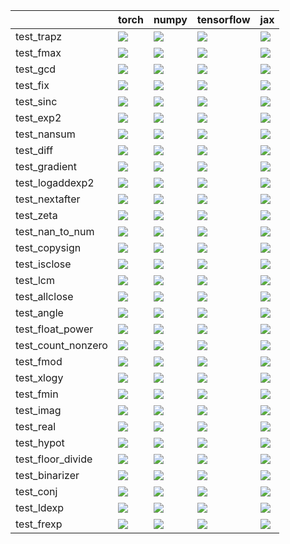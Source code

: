 |                    | torch                                                                                                                                                                                  | numpy                                                                                                                                                                                  | tensorflow                                                                                                                                                                             | jax                                                                                                                                                                                |
|:-------------------|:---------------------------------------------------------------------------------------------------------------------------------------------------------------------------------------|:---------------------------------------------------------------------------------------------------------------------------------------------------------------------------------------|:---------------------------------------------------------------------------------------------------------------------------------------------------------------------------------------|:-----------------------------------------------------------------------------------------------------------------------------------------------------------------------------------|
| test_trapz         | <a href="https://github.com/unifyai/ivy/actions/runs/4464432725/jobs/7840571165" rel="noopener noreferrer" target="_blank"><img src=https://img.shields.io/badge/-failure-red></a>     | <a href="https://github.com/unifyai/ivy/actions/runs/4464432725/jobs/7840571165" rel="noopener noreferrer" target="_blank"><img src=https://img.shields.io/badge/-failure-red></a>     | <a href="https://github.com/unifyai/ivy/actions/runs/4464432725/jobs/7840571165" rel="noopener noreferrer" target="_blank"><img src=https://img.shields.io/badge/-failure-red></a>     | <a href="https://github.com/unifyai/ivy/actions/runs/4464432725/jobs/7840571165" rel="noopener noreferrer" target="_blank"><img src=https://img.shields.io/badge/-failure-red></a> |
| test_fmax          | <a href="https://github.com/unifyai/ivy/actions/runs/4453070356/jobs/7821287461" rel="noopener noreferrer" target="_blank"><img src=https://img.shields.io/badge/-failure-red></a>     | <a href="https://github.com/unifyai/ivy/actions/runs/4453070356/jobs/7821287461" rel="noopener noreferrer" target="_blank"><img src=https://img.shields.io/badge/-failure-red></a>     | <a href="https://github.com/unifyai/ivy/actions/runs/4453070356/jobs/7821287461" rel="noopener noreferrer" target="_blank"><img src=https://img.shields.io/badge/-failure-red></a>     | <a href="https://github.com/unifyai/ivy/actions/runs/4453070356/jobs/7821287461" rel="noopener noreferrer" target="_blank"><img src=https://img.shields.io/badge/-failure-red></a> |
| test_gcd           | <a href="https://github.com/unifyai/ivy/actions/runs/4453070356/jobs/7821287461" rel="noopener noreferrer" target="_blank"><img src=https://img.shields.io/badge/-failure-red></a>     | <a href="https://github.com/unifyai/ivy/actions/runs/4453070356/jobs/7821287461" rel="noopener noreferrer" target="_blank"><img src=https://img.shields.io/badge/-failure-red></a>     | <a href="https://github.com/unifyai/ivy/actions/runs/4453070356/jobs/7821287461" rel="noopener noreferrer" target="_blank"><img src=https://img.shields.io/badge/-failure-red></a>     | <a href="https://github.com/unifyai/ivy/actions/runs/4453070356/jobs/7821287461" rel="noopener noreferrer" target="_blank"><img src=https://img.shields.io/badge/-failure-red></a> |
| test_fix           | <a href="https://github.com/unifyai/ivy/actions/runs/4464174575/jobs/7840084932" rel="noopener noreferrer" target="_blank"><img src=https://img.shields.io/badge/-failure-red></a>     | <a href="https://github.com/unifyai/ivy/actions/runs/4464174575/jobs/7840084932" rel="noopener noreferrer" target="_blank"><img src=https://img.shields.io/badge/-failure-red></a>     | <a href="https://github.com/unifyai/ivy/actions/runs/4464174575/jobs/7840084932" rel="noopener noreferrer" target="_blank"><img src=https://img.shields.io/badge/-failure-red></a>     | <a href="https://github.com/unifyai/ivy/actions/runs/4464174575/jobs/7840084932" rel="noopener noreferrer" target="_blank"><img src=https://img.shields.io/badge/-failure-red></a> |
| test_sinc          | <a href="https://github.com/unifyai/ivy/actions/runs/4464432725/jobs/7840571165" rel="noopener noreferrer" target="_blank"><img src=https://img.shields.io/badge/-failure-red></a>     | <a href="https://github.com/unifyai/ivy/actions/runs/4464432725/jobs/7840571165" rel="noopener noreferrer" target="_blank"><img src=https://img.shields.io/badge/-failure-red></a>     | <a href="https://github.com/unifyai/ivy/actions/runs/4464432725/jobs/7840571165" rel="noopener noreferrer" target="_blank"><img src=https://img.shields.io/badge/-failure-red></a>     | <a href="https://github.com/unifyai/ivy/actions/runs/4464432725/jobs/7840571165" rel="noopener noreferrer" target="_blank"><img src=https://img.shields.io/badge/-failure-red></a> |
| test_exp2          | <a href="https://github.com/unifyai/ivy/actions/runs/4464174575/jobs/7840084932" rel="noopener noreferrer" target="_blank"><img src=https://img.shields.io/badge/-failure-red></a>     | <a href="https://github.com/unifyai/ivy/actions/runs/4464174575/jobs/7840084932" rel="noopener noreferrer" target="_blank"><img src=https://img.shields.io/badge/-success-success></a> | <a href="https://github.com/unifyai/ivy/actions/runs/4464174575/jobs/7840084932" rel="noopener noreferrer" target="_blank"><img src=https://img.shields.io/badge/-failure-red></a>     | <a href="https://github.com/unifyai/ivy/actions/runs/4464174575/jobs/7840084932" rel="noopener noreferrer" target="_blank"><img src=https://img.shields.io/badge/-failure-red></a> |
| test_nansum        | <a href="https://github.com/unifyai/ivy/actions/runs/4464432725/jobs/7840571165" rel="noopener noreferrer" target="_blank"><img src=https://img.shields.io/badge/-failure-red></a>     | <a href="https://github.com/unifyai/ivy/actions/runs/4464432725/jobs/7840571165" rel="noopener noreferrer" target="_blank"><img src=https://img.shields.io/badge/-failure-red></a>     | <a href="https://github.com/unifyai/ivy/actions/runs/4464432725/jobs/7840571165" rel="noopener noreferrer" target="_blank"><img src=https://img.shields.io/badge/-failure-red></a>     | <a href="https://github.com/unifyai/ivy/actions/runs/4464432725/jobs/7840571165" rel="noopener noreferrer" target="_blank"><img src=https://img.shields.io/badge/-failure-red></a> |
| test_diff          | <a href="https://github.com/unifyai/ivy/actions/runs/4464174575/jobs/7840084932" rel="noopener noreferrer" target="_blank"><img src=https://img.shields.io/badge/-failure-red></a>     | <a href="https://github.com/unifyai/ivy/actions/runs/4464174575/jobs/7840084932" rel="noopener noreferrer" target="_blank"><img src=https://img.shields.io/badge/-failure-red></a>     | <a href="https://github.com/unifyai/ivy/actions/runs/4464174575/jobs/7840084932" rel="noopener noreferrer" target="_blank"><img src=https://img.shields.io/badge/-failure-red></a>     | <a href="https://github.com/unifyai/ivy/actions/runs/4464174575/jobs/7840084932" rel="noopener noreferrer" target="_blank"><img src=https://img.shields.io/badge/-failure-red></a> |
| test_gradient      | <a href="https://github.com/unifyai/ivy/actions/runs/4453070356/jobs/7821287461" rel="noopener noreferrer" target="_blank"><img src=https://img.shields.io/badge/-failure-red></a>     | <a href="https://github.com/unifyai/ivy/actions/runs/4453070356/jobs/7821287461" rel="noopener noreferrer" target="_blank"><img src=https://img.shields.io/badge/-failure-red></a>     | <a href="https://github.com/unifyai/ivy/actions/runs/4453070356/jobs/7821287461" rel="noopener noreferrer" target="_blank"><img src=https://img.shields.io/badge/-failure-red></a>     | <a href="https://github.com/unifyai/ivy/actions/runs/4453070356/jobs/7821287461" rel="noopener noreferrer" target="_blank"><img src=https://img.shields.io/badge/-failure-red></a> |
| test_logaddexp2    | <a href="https://github.com/unifyai/ivy/actions/runs/4464432725/jobs/7840571165" rel="noopener noreferrer" target="_blank"><img src=https://img.shields.io/badge/-failure-red></a>     | <a href="https://github.com/unifyai/ivy/actions/runs/4464432725/jobs/7840571165" rel="noopener noreferrer" target="_blank"><img src=https://img.shields.io/badge/-failure-red></a>     | <a href="https://github.com/unifyai/ivy/actions/runs/4464432725/jobs/7840571165" rel="noopener noreferrer" target="_blank"><img src=https://img.shields.io/badge/-success-success></a> | <a href="https://github.com/unifyai/ivy/actions/runs/4464432725/jobs/7840571165" rel="noopener noreferrer" target="_blank"><img src=https://img.shields.io/badge/-failure-red></a> |
| test_nextafter     | <a href="https://github.com/unifyai/ivy/actions/runs/4464432725/jobs/7840571165" rel="noopener noreferrer" target="_blank"><img src=https://img.shields.io/badge/-failure-red></a>     | <a href="https://github.com/unifyai/ivy/actions/runs/4464432725/jobs/7840571165" rel="noopener noreferrer" target="_blank"><img src=https://img.shields.io/badge/-failure-red></a>     | <a href="https://github.com/unifyai/ivy/actions/runs/4464432725/jobs/7840571165" rel="noopener noreferrer" target="_blank"><img src=https://img.shields.io/badge/-failure-red></a>     | <a href="https://github.com/unifyai/ivy/actions/runs/4464432725/jobs/7840571165" rel="noopener noreferrer" target="_blank"><img src=https://img.shields.io/badge/-failure-red></a> |
| test_zeta          | <a href="https://github.com/unifyai/ivy/actions/runs/4464432725/jobs/7840571165" rel="noopener noreferrer" target="_blank"><img src=https://img.shields.io/badge/-failure-red></a>     | <a href="https://github.com/unifyai/ivy/actions/runs/4464432725/jobs/7840571165" rel="noopener noreferrer" target="_blank"><img src=https://img.shields.io/badge/-failure-red></a>     | <a href="https://github.com/unifyai/ivy/actions/runs/4464432725/jobs/7840571165" rel="noopener noreferrer" target="_blank"><img src=https://img.shields.io/badge/-failure-red></a>     | <a href="https://github.com/unifyai/ivy/actions/runs/4464432725/jobs/7840571165" rel="noopener noreferrer" target="_blank"><img src=https://img.shields.io/badge/-failure-red></a> |
| test_nan_to_num    | <a href="https://github.com/unifyai/ivy/actions/runs/4464432725/jobs/7840571165" rel="noopener noreferrer" target="_blank"><img src=https://img.shields.io/badge/-failure-red></a>     | <a href="https://github.com/unifyai/ivy/actions/runs/4464432725/jobs/7840571165" rel="noopener noreferrer" target="_blank"><img src=https://img.shields.io/badge/-failure-red></a>     | <a href="https://github.com/unifyai/ivy/actions/runs/4464432725/jobs/7840571165" rel="noopener noreferrer" target="_blank"><img src=https://img.shields.io/badge/-failure-red></a>     | <a href="https://github.com/unifyai/ivy/actions/runs/4464432725/jobs/7840571165" rel="noopener noreferrer" target="_blank"><img src=https://img.shields.io/badge/-failure-red></a> |
| test_copysign      | <a href="https://github.com/unifyai/ivy/actions/runs/4464174575/jobs/7840084932" rel="noopener noreferrer" target="_blank"><img src=https://img.shields.io/badge/-failure-red></a>     | <a href="https://github.com/unifyai/ivy/actions/runs/4464174575/jobs/7840084932" rel="noopener noreferrer" target="_blank"><img src=https://img.shields.io/badge/-failure-red></a>     | <a href="https://github.com/unifyai/ivy/actions/runs/4464174575/jobs/7840084932" rel="noopener noreferrer" target="_blank"><img src=https://img.shields.io/badge/-failure-red></a>     | <a href="https://github.com/unifyai/ivy/actions/runs/4464174575/jobs/7840084932" rel="noopener noreferrer" target="_blank"><img src=https://img.shields.io/badge/-failure-red></a> |
| test_isclose       | <a href="https://github.com/unifyai/ivy/actions/runs/4453070356/jobs/7821287461" rel="noopener noreferrer" target="_blank"><img src=https://img.shields.io/badge/-failure-red></a>     | <a href="https://github.com/unifyai/ivy/actions/runs/4453070356/jobs/7821287461" rel="noopener noreferrer" target="_blank"><img src=https://img.shields.io/badge/-failure-red></a>     | <a href="https://github.com/unifyai/ivy/actions/runs/4453070356/jobs/7821287461" rel="noopener noreferrer" target="_blank"><img src=https://img.shields.io/badge/-failure-red></a>     | <a href="https://github.com/unifyai/ivy/actions/runs/4453070356/jobs/7821287461" rel="noopener noreferrer" target="_blank"><img src=https://img.shields.io/badge/-failure-red></a> |
| test_lcm           | <a href="https://github.com/unifyai/ivy/actions/runs/4464432725/jobs/7840571165" rel="noopener noreferrer" target="_blank"><img src=https://img.shields.io/badge/-failure-red></a>     | <a href="https://github.com/unifyai/ivy/actions/runs/4464432725/jobs/7840571165" rel="noopener noreferrer" target="_blank"><img src=https://img.shields.io/badge/-failure-red></a>     | <a href="https://github.com/unifyai/ivy/actions/runs/4464432725/jobs/7840571165" rel="noopener noreferrer" target="_blank"><img src=https://img.shields.io/badge/-failure-red></a>     | <a href="https://github.com/unifyai/ivy/actions/runs/4464432725/jobs/7840571165" rel="noopener noreferrer" target="_blank"><img src=https://img.shields.io/badge/-failure-red></a> |
| test_allclose      | <a href="https://github.com/unifyai/ivy/actions/runs/4464174575/jobs/7840084932" rel="noopener noreferrer" target="_blank"><img src=https://img.shields.io/badge/-failure-red></a>     | <a href="https://github.com/unifyai/ivy/actions/runs/4464174575/jobs/7840084932" rel="noopener noreferrer" target="_blank"><img src=https://img.shields.io/badge/-failure-red></a>     | <a href="https://github.com/unifyai/ivy/actions/runs/4464174575/jobs/7840084932" rel="noopener noreferrer" target="_blank"><img src=https://img.shields.io/badge/-failure-red></a>     | <a href="https://github.com/unifyai/ivy/actions/runs/4464174575/jobs/7840084932" rel="noopener noreferrer" target="_blank"><img src=https://img.shields.io/badge/-failure-red></a> |
| test_angle         | <a href="https://github.com/unifyai/ivy/actions/runs/4464174575/jobs/7840084932" rel="noopener noreferrer" target="_blank"><img src=https://img.shields.io/badge/-failure-red></a>     | <a href="https://github.com/unifyai/ivy/actions/runs/4464174575/jobs/7840084932" rel="noopener noreferrer" target="_blank"><img src=https://img.shields.io/badge/-failure-red></a>     | <a href="https://github.com/unifyai/ivy/actions/runs/4464174575/jobs/7840084932" rel="noopener noreferrer" target="_blank"><img src=https://img.shields.io/badge/-failure-red></a>     | <a href="https://github.com/unifyai/ivy/actions/runs/4464174575/jobs/7840084932" rel="noopener noreferrer" target="_blank"><img src=https://img.shields.io/badge/-failure-red></a> |
| test_float_power   | <a href="https://github.com/unifyai/ivy/actions/runs/4464174575/jobs/7840084932" rel="noopener noreferrer" target="_blank"><img src=https://img.shields.io/badge/-success-success></a> | <a href="https://github.com/unifyai/ivy/actions/runs/4464174575/jobs/7840084932" rel="noopener noreferrer" target="_blank"><img src=https://img.shields.io/badge/-failure-red></a>     | <a href="https://github.com/unifyai/ivy/actions/runs/4464174575/jobs/7840084932" rel="noopener noreferrer" target="_blank"><img src=https://img.shields.io/badge/-failure-red></a>     | <a href="https://github.com/unifyai/ivy/actions/runs/4464174575/jobs/7840084932" rel="noopener noreferrer" target="_blank"><img src=https://img.shields.io/badge/-failure-red></a> |
| test_count_nonzero | <a href="https://github.com/unifyai/ivy/actions/runs/4464174575/jobs/7840084932" rel="noopener noreferrer" target="_blank"><img src=https://img.shields.io/badge/-failure-red></a>     | <a href="https://github.com/unifyai/ivy/actions/runs/4464174575/jobs/7840084932" rel="noopener noreferrer" target="_blank"><img src=https://img.shields.io/badge/-failure-red></a>     | <a href="https://github.com/unifyai/ivy/actions/runs/4464174575/jobs/7840084932" rel="noopener noreferrer" target="_blank"><img src=https://img.shields.io/badge/-failure-red></a>     | <a href="https://github.com/unifyai/ivy/actions/runs/4464174575/jobs/7840084932" rel="noopener noreferrer" target="_blank"><img src=https://img.shields.io/badge/-failure-red></a> |
| test_fmod          | <a href="https://github.com/unifyai/ivy/actions/runs/4453070356/jobs/7821287461" rel="noopener noreferrer" target="_blank"><img src=https://img.shields.io/badge/-failure-red></a>     | <a href="https://github.com/unifyai/ivy/actions/runs/4453070356/jobs/7821287461" rel="noopener noreferrer" target="_blank"><img src=https://img.shields.io/badge/-failure-red></a>     | <a href="https://github.com/unifyai/ivy/actions/runs/4453070356/jobs/7821287461" rel="noopener noreferrer" target="_blank"><img src=https://img.shields.io/badge/-failure-red></a>     | <a href="https://github.com/unifyai/ivy/actions/runs/4453070356/jobs/7821287461" rel="noopener noreferrer" target="_blank"><img src=https://img.shields.io/badge/-failure-red></a> |
| test_xlogy         | <a href="https://github.com/unifyai/ivy/actions/runs/4464432725/jobs/7840571165" rel="noopener noreferrer" target="_blank"><img src=https://img.shields.io/badge/-failure-red></a>     | <a href="https://github.com/unifyai/ivy/actions/runs/4464432725/jobs/7840571165" rel="noopener noreferrer" target="_blank"><img src=https://img.shields.io/badge/-failure-red></a>     | <a href="https://github.com/unifyai/ivy/actions/runs/4464432725/jobs/7840571165" rel="noopener noreferrer" target="_blank"><img src=https://img.shields.io/badge/-failure-red></a>     | <a href="https://github.com/unifyai/ivy/actions/runs/4464432725/jobs/7840571165" rel="noopener noreferrer" target="_blank"><img src=https://img.shields.io/badge/-failure-red></a> |
| test_fmin          | <a href="https://github.com/unifyai/ivy/actions/runs/4453070356/jobs/7821287461" rel="noopener noreferrer" target="_blank"><img src=https://img.shields.io/badge/-failure-red></a>     | <a href="https://github.com/unifyai/ivy/actions/runs/4453070356/jobs/7821287461" rel="noopener noreferrer" target="_blank"><img src=https://img.shields.io/badge/-failure-red></a>     | <a href="https://github.com/unifyai/ivy/actions/runs/4453070356/jobs/7821287461" rel="noopener noreferrer" target="_blank"><img src=https://img.shields.io/badge/-failure-red></a>     | <a href="https://github.com/unifyai/ivy/actions/runs/4453070356/jobs/7821287461" rel="noopener noreferrer" target="_blank"><img src=https://img.shields.io/badge/-failure-red></a> |
| test_imag          | <a href="https://github.com/unifyai/ivy/actions/runs/4453070356/jobs/7821287461" rel="noopener noreferrer" target="_blank"><img src=https://img.shields.io/badge/-failure-red></a>     | <a href="https://github.com/unifyai/ivy/actions/runs/4453070356/jobs/7821287461" rel="noopener noreferrer" target="_blank"><img src=https://img.shields.io/badge/-failure-red></a>     | <a href="https://github.com/unifyai/ivy/actions/runs/4453070356/jobs/7821287461" rel="noopener noreferrer" target="_blank"><img src=https://img.shields.io/badge/-failure-red></a>     | <a href="https://github.com/unifyai/ivy/actions/runs/4453070356/jobs/7821287461" rel="noopener noreferrer" target="_blank"><img src=https://img.shields.io/badge/-failure-red></a> |
| test_real          | <a href="https://github.com/unifyai/ivy/actions/runs/4464432725/jobs/7840571165" rel="noopener noreferrer" target="_blank"><img src=https://img.shields.io/badge/-success-success></a> | <a href="https://github.com/unifyai/ivy/actions/runs/4464432725/jobs/7840571165" rel="noopener noreferrer" target="_blank"><img src=https://img.shields.io/badge/-failure-red></a>     | <a href="https://github.com/unifyai/ivy/actions/runs/4464432725/jobs/7840571165" rel="noopener noreferrer" target="_blank"><img src=https://img.shields.io/badge/-success-success></a> | <a href="https://github.com/unifyai/ivy/actions/runs/4464432725/jobs/7840571165" rel="noopener noreferrer" target="_blank"><img src=https://img.shields.io/badge/-failure-red></a> |
| test_hypot         | <a href="https://github.com/unifyai/ivy/actions/runs/4453070356/jobs/7821287461" rel="noopener noreferrer" target="_blank"><img src=https://img.shields.io/badge/-failure-red></a>     | <a href="https://github.com/unifyai/ivy/actions/runs/4453070356/jobs/7821287461" rel="noopener noreferrer" target="_blank"><img src=https://img.shields.io/badge/-failure-red></a>     | <a href="https://github.com/unifyai/ivy/actions/runs/4453070356/jobs/7821287461" rel="noopener noreferrer" target="_blank"><img src=https://img.shields.io/badge/-failure-red></a>     | <a href="https://github.com/unifyai/ivy/actions/runs/4453070356/jobs/7821287461" rel="noopener noreferrer" target="_blank"><img src=https://img.shields.io/badge/-failure-red></a> |
| test_floor_divide  | <a href="https://github.com/unifyai/ivy/actions/runs/4112931874/jobs/7098450482" rel="noopener noreferrer" target="_blank"><img src=https://img.shields.io/badge/-failure-red></a>     | <a href="https://github.com/unifyai/ivy/actions/runs/4112931874/jobs/7098450482" rel="noopener noreferrer" target="_blank"><img src=https://img.shields.io/badge/-failure-red></a>     | <a href="https://github.com/unifyai/ivy/actions/runs/4112931874/jobs/7098450482" rel="noopener noreferrer" target="_blank"><img src=https://img.shields.io/badge/-failure-red></a>     | <a href="https://github.com/unifyai/ivy/actions/runs/4112931874/jobs/7098450482" rel="noopener noreferrer" target="_blank"><img src=https://img.shields.io/badge/-failure-red></a> |
| test_binarizer     | <a href="https://github.com/unifyai/ivy/actions/runs/4464174575/jobs/7840084932" rel="noopener noreferrer" target="_blank"><img src=https://img.shields.io/badge/-failure-red></a>     | <a href="https://github.com/unifyai/ivy/actions/runs/4464174575/jobs/7840084932" rel="noopener noreferrer" target="_blank"><img src=https://img.shields.io/badge/-success-success></a> | <a href="https://github.com/unifyai/ivy/actions/runs/4464174575/jobs/7840084932" rel="noopener noreferrer" target="_blank"><img src=https://img.shields.io/badge/-success-success></a> | <a href="https://github.com/unifyai/ivy/actions/runs/4464174575/jobs/7840084932" rel="noopener noreferrer" target="_blank"><img src=https://img.shields.io/badge/-failure-red></a> |
| test_conj          | <a href="https://github.com/unifyai/ivy/actions/runs/4464174575/jobs/7840084932" rel="noopener noreferrer" target="_blank"><img src=https://img.shields.io/badge/-failure-red></a>     | <a href="https://github.com/unifyai/ivy/actions/runs/4464174575/jobs/7840084932" rel="noopener noreferrer" target="_blank"><img src=https://img.shields.io/badge/-failure-red></a>     | <a href="https://github.com/unifyai/ivy/actions/runs/4464174575/jobs/7840084932" rel="noopener noreferrer" target="_blank"><img src=https://img.shields.io/badge/-failure-red></a>     | <a href="https://github.com/unifyai/ivy/actions/runs/4464174575/jobs/7840084932" rel="noopener noreferrer" target="_blank"><img src=https://img.shields.io/badge/-failure-red></a> |
| test_ldexp         | <a href="https://github.com/unifyai/ivy/actions/runs/4464432725/jobs/7840571165" rel="noopener noreferrer" target="_blank"><img src=https://img.shields.io/badge/-failure-red></a>     | <a href="https://github.com/unifyai/ivy/actions/runs/4464432725/jobs/7840571165" rel="noopener noreferrer" target="_blank"><img src=https://img.shields.io/badge/-failure-red></a>     | <a href="https://github.com/unifyai/ivy/actions/runs/4464432725/jobs/7840571165" rel="noopener noreferrer" target="_blank"><img src=https://img.shields.io/badge/-failure-red></a>     | <a href="https://github.com/unifyai/ivy/actions/runs/4464432725/jobs/7840571165" rel="noopener noreferrer" target="_blank"><img src=https://img.shields.io/badge/-failure-red></a> |
| test_frexp         | <a href="https://github.com/unifyai/ivy/actions/runs/4453070356/jobs/7821287461" rel="noopener noreferrer" target="_blank"><img src=https://img.shields.io/badge/-failure-red></a>     | <a href="https://github.com/unifyai/ivy/actions/runs/4453070356/jobs/7821287461" rel="noopener noreferrer" target="_blank"><img src=https://img.shields.io/badge/-failure-red></a>     | <a href="https://github.com/unifyai/ivy/actions/runs/4453070356/jobs/7821287461" rel="noopener noreferrer" target="_blank"><img src=https://img.shields.io/badge/-failure-red></a>     | <a href="https://github.com/unifyai/ivy/actions/runs/4453070356/jobs/7821287461" rel="noopener noreferrer" target="_blank"><img src=https://img.shields.io/badge/-failure-red></a> |